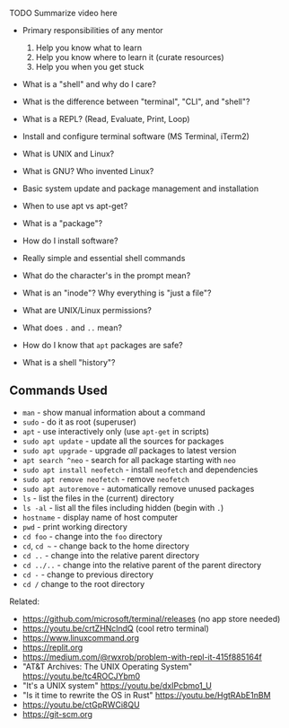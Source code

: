TODO Summarize video here

* Primary responsibilities of any mentor
  1. Help you know what to learn
  1. Help you know where to learn it (curate resources)
  1. Help you when you get stuck

* What is a "shell" and why do I care?
* What is the difference between "terminal", "CLI", and "shell"?
* What is a REPL? (Read, Evaluate, Print, Loop)
* Install and configure terminal software (MS Terminal, iTerm2)
* What is UNIX and Linux?
* What is GNU? Who invented Linux?
* Basic system update and package management and installation
* When to use apt vs apt-get?
* What is a "package"?
* How do I install software?
* Really simple and essential shell commands
* What do the character's in the prompt mean?
* What is an "inode"? Why everything is "just a file"?
* What are UNIX/Linux permissions?
* What does `.` and `..` mean?
* How do I know that `apt` packages are safe?
* What is a shell "history"?

## Commands Used

* `man` - show manual information about a command
* `sudo` - do it as root (superuser)
* `apt` - use interactively only (use `apt-get` in scripts)
* `sudo apt update` - update all the sources for packages
* `sudo apt upgrade` - upgrade *all* packages to latest version
* `apt search ^neo` - search for all package starting with `neo`
* `sudo apt install neofetch` - install `neofetch` and dependencies
* `sudo apt remove neofetch` - remove `neofetch`
* `sudo apt autoremove` - automatically remove unused packages
* `ls` - list the files in the (current) directory
* `ls -al` - list all the files including hidden (begin with `.`)
* `hostname` - display name of host computer
* `pwd` - print working directory
* `cd foo` - change into the `foo` directory
* `cd`, `cd ~` - change back to the home directory
* `cd ..` - change into the relative parent directory
* `cd ../..` - change into the relative parent of the parent directory
* `cd -` - change to previous directory
* `cd /` change to the root directory

Related:

* https://github.com/microsoft/terminal/releases (no app store needed)
* https://youtu.be/crtZHNclndQ (cool retro terminal)
* https://www.linuxcommand.org
* https://replit.org
* https://medium.com/@rwxrob/problem-with-repl-it-415f885164f
* "AT&T Archives: The UNIX Operating System" https://youtu.be/tc4ROCJYbm0
* "It's a UNIX system" https://youtu.be/dxIPcbmo1_U 
* "Is it time to rewrite the OS in Rust" https://youtu.be/HgtRAbE1nBM
* https://youtu.be/ctGpRWCi8QU
* https://git-scm.org
